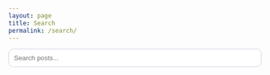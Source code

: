 ```yaml
---
layout: page
title: Search
permalink: /search/
---
```


<input type="text" id="search-input" placeholder="Search posts..." style="width:100%;padding:10px;border-radius:10px;border:1px solid #cbd5e1;">
<ul id="results-container" class="search-results"></ul>

<script src="https://cdn.jsdelivr.net/npm/simple-jekyll-search@1.11.1/dest/simple-jekyll-search.min.js"></script>
<script>
  SimpleJekyllSearch({
    searchInput: document.getElementById('search-input'),
    resultsContainer: document.getElementById('results-container'),
    json: '/search.json',
    searchResultTemplate: '<li><a href="{url}">{title}</a><span> — {date}</span></li>',
    noResultsText: '<li>No results</li>',
    limit: 20,
    fuzzy: true
  })
</script>

<style>
.search-results{list-style:none;padding-left:0;margin-top:12px}
.search-results li{padding:8px 0;border-bottom:1px solid #e2e8f0}
.search-results a{font-weight:700}
.search-results span{color:#64748b;margin-left:6px}
</style>

